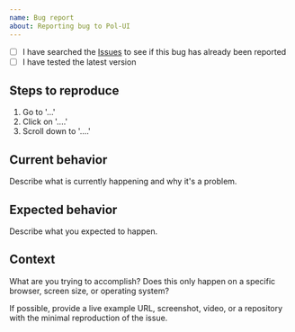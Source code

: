 ```yaml
---
name: Bug report
about: Reporting bug to Pol-UI
---
```


- [ ] I have searched the [Issues](https://github.com/polgubau/pol-ui/issues) to see if this bug has already been reported
- [ ] I have tested the latest version

## Steps to reproduce

1. Go to '...'
2. Click on '....'
3. Scroll down to '....'

## Current behavior

Describe what is currently happening and why it's a problem.

## Expected behavior

Describe what you expected to happen.

## Context

What are you trying to accomplish? Does this only happen on a specific browser, screen size, or operating system?

If possible, provide a live example URL, screenshot, video, or a repository with the minimal reproduction of the issue.
